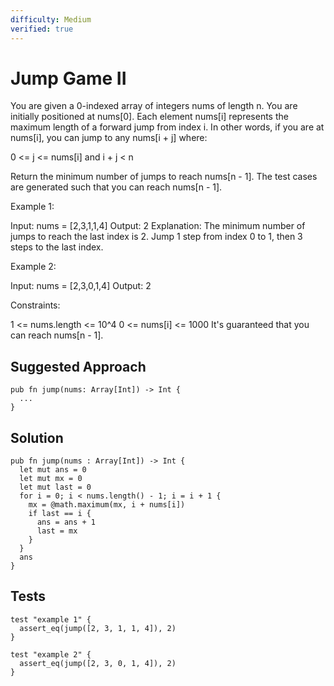 ```yaml
---
difficulty: Medium
verified: true
---
```


# Jump Game II

You are given a 0-indexed array of integers nums of length n. You are initially positioned at nums[0].
Each element nums[i] represents the maximum length of a forward jump from index i. In other words, if you are at nums[i], you can jump to any nums[i + j] where:

0 <= j <= nums[i] and
i + j < n

Return the minimum number of jumps to reach nums[n - 1]. The test cases are generated such that you can reach nums[n - 1].

Example 1:

Input: nums = [2,3,1,1,4]
Output: 2
Explanation: The minimum number of jumps to reach the last index is 2. Jump 1 step from index 0 to 1, then 3 steps to the last index.

Example 2:

Input: nums = [2,3,0,1,4]
Output: 2

Constraints:

1 <= nums.length <= 10^4
0 <= nums[i] <= 1000
It's guaranteed that you can reach nums[n - 1].

## Suggested Approach

```mbt nocheck
pub fn jump(nums: Array[Int]) -> Int {
  ...
}
```

## Solution

```mbt
pub fn jump(nums : Array[Int]) -> Int {
  let mut ans = 0
  let mut mx = 0
  let mut last = 0
  for i = 0; i < nums.length() - 1; i = i + 1 {
    mx = @math.maximum(mx, i + nums[i])
    if last == i {
      ans = ans + 1
      last = mx
    }
  }
  ans
}
```

## Tests

```moonbit
test "example 1" {
  assert_eq(jump([2, 3, 1, 1, 4]), 2)
}

test "example 2" {
  assert_eq(jump([2, 3, 0, 1, 4]), 2)
}
```
